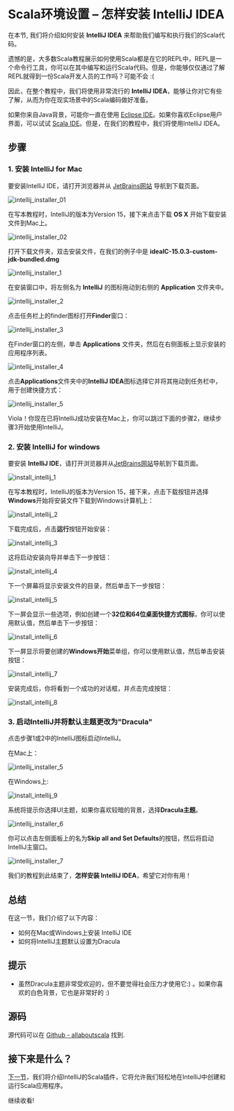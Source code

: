 # Scala环境设置 – 怎样安装 IntelliJ IDEA

在本节, 我们将介绍如何安装 **IntelliJ IDEA** 来帮助我们编写和执行我们的Scala代码。 

遗憾的是，大多数Scala教程展示如何使用Scala都是在它的REPL中，REPL是一个命令行工具，你可以在其中编写和运行Scala代码。但是，你能够仅仅通过了解REPL就得到一份Scala开发人员的工作吗？可能不会 :(

因此，在整个教程中，我们将使用非常流行的 **IntelliJ IDEA**，能够让你对它有些了解，从而为你在现实场景中的Scala编码做好准备。
 
如果你来自Java背景，可能你一直在使用 [Eclipse IDE](https://eclipse.org/ide/)。如果你喜欢Eclipse用户界面，可以试试 [Scala IDE](http://scala-ide.org/)。但是，在我们的教程中，我们将使用IntelliJ IDEA。


## 步骤

### 1. 安装 IntelliJ for Mac

要安装IntelliJ IDE，请打开浏览器并从 [JetBrains网站](https://www.jetbrains.com/idea/download/) 导航到下载页面。 

![intellij_installer_01](http://allaboutscala.com/wp-content/uploads/2016/05/intellij_installer_01-1024x243.png)

在写本教程时，IntelliJ的版本为Version 15，接下来点击下载 **OS X** 开始下载安装文件到Mac上。

![intellij_installer_02](http://allaboutscala.com/wp-content/uploads/2016/05/intellij_installer_02-1024x916.png)

打开下载文件夹，双击安装文件，在我们的例子中是 **ideaIC-15.0.3-custom-jdk-bundled.dmg**

![intellij_installer_1](http://allaboutscala.com/wp-content/uploads/2016/05/intellij_installer_1-1024x164.png)

 
在安装窗口中，将左侧名为 **IntelliJ** 的图标拖动到右侧的 **Application** 文件夹中。

![intellij_installer_2](http://allaboutscala.com/wp-content/uploads/2016/05/intellij_installer_2-1024x703.png)

点击任务栏上的finder图标打开**Finder**窗口：

![intellij_installer_3](http://allaboutscala.com/wp-content/uploads/2016/05/intellij_installer_3-1024x219.png)

在Finder窗口的左侧，单击 **Applications** 文件夹，然后在右侧面板上显示安装的应用程序列表。

![intellij_installer_4](http://allaboutscala.com/wp-content/uploads/2016/05/intellij_installer_4-1024x743.png)

点击**Applications**文件夹中的**IntelliJ IDEA**图标选择它并将其拖动到任务栏中，用于创建快捷方式：

![intellij_installer_5](http://allaboutscala.com/wp-content/uploads/2016/05/intellij_installer_5-1024x121.png)

Viola！你现在已将IntelliJ成功安装在Mac上，你可以跳过下面的步骤2，继续步骤3开始使用IntelliJ。


### 2. 安装 IntelliJ for windows

要安装 **IntelliJ IDE**，请打开浏览器并从[JetBrains网站](https://www.jetbrains.com/idea/download/)导航到下载页面。 

![install_intellij_1](http://allaboutscala.com/wp-content/uploads/2016/05/install_intellij_1-1024x217.png)

在写本教程时，IntelliJ的版本为Version 15，接下来，点击下载按钮并选择**Windows**开始将安装文件下载到Windows计算机上： 

![install_intellij_2](http://allaboutscala.com/wp-content/uploads/2016/05/install_intellij_2-1024x677.png)

下载完成后，点击**运行**按钮开始安装：

![install_intellij_3](http://allaboutscala.com/wp-content/uploads/2016/05/install_intellij_3-1024x544.png)

这将启动安装向导并单击下一步按钮： 

![install_intellij_4](http://allaboutscala.com/wp-content/uploads/2016/05/install_intellij_4-1024x788.png)

下一个屏幕将显示安装文件的目录，然后单击下一步按钮：

![install_intellij_5](http://allaboutscala.com/wp-content/uploads/2016/05/install_intellij_5-1024x793.png)

下一屏会显示一些选项，例如创建一个**32位和64位桌面快捷方式图标**，你可以使用默认值，然后单击下一步按钮：

![install_intellij_6](http://allaboutscala.com/wp-content/uploads/2016/05/install_intellij_6-1024x795.png)
 
下一屏显示将要创建的**Windows开始**菜单组，你可以使用默认值，然后单击安装按钮：

![install_intellij_7](http://allaboutscala.com/wp-content/uploads/2016/05/install_intellij_7-1024x790.png)

安装完成后，你将看到一个成功的对话框，并点击完成按钮：

![install_intellij_8](http://allaboutscala.com/wp-content/uploads/2016/05/install_intellij_8-1024x790.png)


### 3. 启动IntelliJ并将默认主题更改为"Dracula"

点击步骤1或2中的IntelliJ图标启动IntelliJ。

在Mac上： 

![intellij_installer_5](http://allaboutscala.com/wp-content/uploads/2016/05/intellij_installer_5-1-1024x121.png)

在Windows上:

![install_intellij_9](http://allaboutscala.com/wp-content/uploads/2016/05/install_intellij_9-477x1024.png)

系统将提示你选择UI主题，如果你喜欢较暗的背景，选择**Dracula主题**。

![intellij_installer_6](http://allaboutscala.com/wp-content/uploads/2016/05/intellij_installer_6-1024x856.png)
 
你可以点击左侧面板上的名为**Skip all and Set Defaults**的按钮，然后将启动IntelliJ主窗口。

![intellij_installer_7](http://allaboutscala.com/wp-content/uploads/2016/05/intellij_installer_7-1024x696.png)

我们的教程到此结束了，**怎样安装 IntelliJ IDEA**，希望它对你有用！

## 总结

在这一节，我们介绍了以下内容：

- 如何在Mac或Windows上安装 IntelliJ IDE
- 如何将IntelliJ主题默认设置为Dracula

## 提示

- 虽然Dracula主题非常受欢迎的，但不要觉得社会压力才使用它:) 。如果你喜欢的白色背景，它也是非常好的 :)


## 源码

源代码可以在 [Github - allaboutscala](https://github.com/nadimbahadoor/allaboutscala) 找到.

## 接下来是什么？

[下一节](tutorial/1_4.md)，我们将介绍IntelliJ的Scala插件，它将允许我们轻松地在IntelliJ中创建和运行Scala应用程序。

继续收看!
